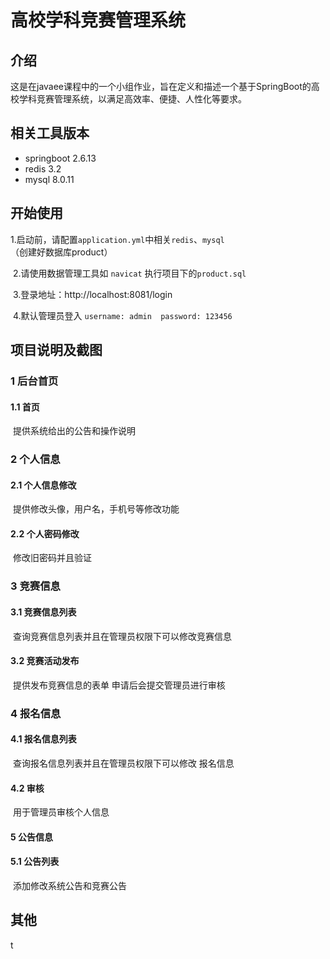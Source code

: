 # 高校学科竞赛管理系统



## 介绍

​	这是在javaee课程中的一个小组作业，旨在定义和描述一个基于SpringBoot的高校学科竞赛管理系统，以满足高效率、便捷、人性化等要求。

## 相关工具版本

- springboot 2.6.13
- redis 3.2
- mysql 8.0.11

## 开始使用

​ 	1.启动前，请配置`application.yml`中相关`redis`、`mysql`（创建好数据库product）

​	 2.请使用数据管理工具如 `navicat` 执行项目下的`product.sql`

​	 3.登录地址：http://localhost:8081/login

​  4.默认管理员登入 `username: admin  password: 123456`

## 项目说明及截图

### 1 后台首页

#### 	1.1 首页

​			提供系统给出的公告和操作说明

### 2 个人信息

#### 	2.1 个人信息修改

​			提供修改头像，用户名，手机号等修改功能

#### 	2.2 个人密码修改

​			修改旧密码并且验证

### 3 竞赛信息

#### 	3.1 竞赛信息列表

​			查询竞赛信息列表并且在管理员权限下可以修改竞赛信息

#### 	3.2 竞赛活动发布

​			提供发布竞赛信息的表单 申请后会提交管理员进行审核



### 4 报名信息

#### 	4.1 报名信息列表

​			查询报名信息列表并且在管理员权限下可以修改 报名信息

#### 	4.2 审核

​			 用于管理员审核个人信息

#### 5 公告信息

#### 	5.1 公告列表

​			添加修改系统公告和竞赛公告

## 其他

t

​	











